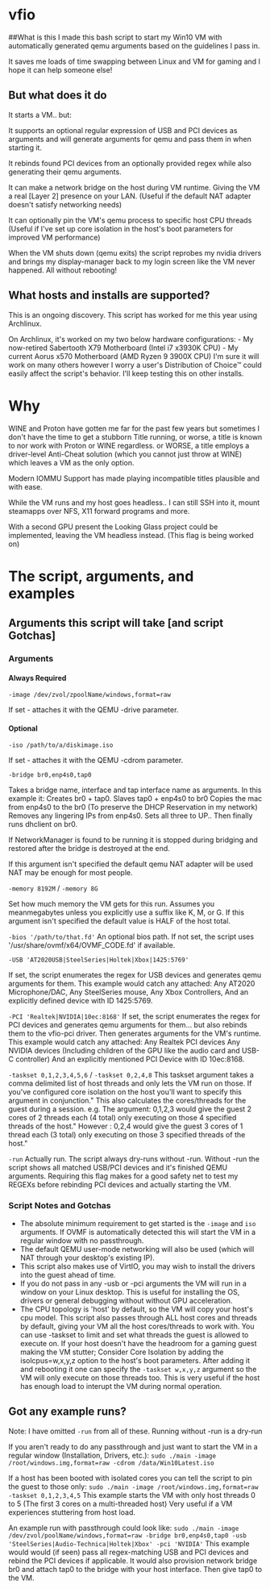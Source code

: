 # vfio

##What is this
I made this bash script to start my Win10 VM with automatically generated qemu arguments based on the guidelines I pass in.

It saves me loads of time swapping between Linux and VM for gaming and I hope it can help someone else!

## But what does it do

It starts a VM.. but:

  It supports an optional regular expression of USB and PCI devices as arguments and will generate arguments for qemu and pass them in when starting it.

  It rebinds found PCI devices from an optionally provided regex while also generating their qemu arguments.

  It can make a network bridge on the host during VM runtime. Giving the VM a real [Layer 2] presence on your LAN.
    (Useful if the default NAT adapter doesn't satisfy networking needs)

  It can optionally pin the VM's qemu process to specific host CPU threads
    (Useful if I've set up core isolation in the host's boot parameters for improved VM performance)

  When the VM shuts down (qemu exits) the script reprobes my nvidia drivers and brings my display-manager back to my login screen like the VM never happened. All without rebooting!

## What hosts and installs are supported?
This is an ongoing discovery. This script has worked for me this year using Archlinux.

  On Archlinux, it's worked on my two below hardware configurations:
    - My now-retired Sabertooth X79 Motherboard (Intel i7 x3930K CPU)
    - My current     Aorus x570 Motherboard     (AMD Ryzen 9 3900X CPU)
I'm sure it will work on many others however I worry a user's Distribution of Choice™ could easily affect the script's behavior. I'll keep testing this on other installs.

# Why
WINE and Proton have gotten me far for the past few years but sometimes I don't have the time to get a stubborn Title running,
  or worse, a title is known to nor work with Proton or WINE regardless.
  or WORSE, a title employs a driver-level Anti-Cheat solution (which you cannot just throw at WINE) which leaves a VM as the only option.

Modern IOMMU Support has made playing incompatible titles plausible and with ease.

While the VM runs and my host goes headless.. I can still SSH into it, mount steamapps over NFS, X11 forward programs and more.

With a second GPU present the Looking Glass project could be implemented, leaving the VM headless instead. (This flag is being worked on)

# The script, arguments, and examples

## Arguments this script will take [and script Gotchas]

### Arguments

#### Always Required
`-image /dev/zvol/zpoolName/windows,format=raw`

   If set - attaches it with the QEMU -drive parameter.

#### Optional
`-iso /path/to/a/diskimage.iso`

   If set - attaches it with the QEMU -cdrom parameter.

`-bridge br0,enp4s0,tap0`

   Takes a bridge name, interface and tap interface name as arguments.
   In this example it:
     Creates br0 + tap0.
     Slaves tap0 + enp4s0 to br0
     Copies the mac from enp4s0 to the br0 (To preserve the DHCP Reservation in my network)
     Removes any lingering IPs from enp4s0.
     Sets all three to UP..
     Then finally runs dhclient on br0.

   If NetworkManager is found to be running it is stopped during bridging and restored after the bridge is destroyed at the end.
   
   If this argument isn't specified the default qemu NAT adapter will be used
    NAT may be enough for most people.
     
`-memory 8192M` / `-memory 8G`

   Set how much memory the VM gets for this run. Assumes you meanmegabytes unless you explicitly use a suffix like K, M, or G.
     If this argument isn't specified the default value is HALF of the host total.

`-bios '/path/to/that.fd'`
   An optional bios path.
     If not set, the script uses '/usr/share/ovmf/x64/OVMF_CODE.fd' if available.

`-USB 'AT2020USB|SteelSeries|Holtek|Xbox|1425:5769'`

   If set, the script enumerates the regex for USB devices and generates qemu arguments for them.
     This example would catch any attached:
       Any AT2020 Microphone/DAC,
       Any SteelSeries mouse,
       Any Xbox Controllers,
       And an explicitly defined device with ID 1425:5769.

`-PCI 'Realtek|NVIDIA|10ec:8168'`
   If set, the script enumerates the regex for PCI devices and generates qemu arguments for them... but also rebinds them to the vfio-pci driver.
   Then generates arguments for the VM's runtime.
     This example would catch any attached:
       Any Realtek PCI devices
       Any NVIDIA devices (Including children of the GPU like the audio card and USB-C controller)
       And an explicitly mentioned PCI Device with ID 10ec:8168.

`-taskset 0,1,2,3,4,5,6`  / `-taskset 0,2,4,8`
   This taskset argument takes a comma delimited list of host threads and only lets the VM run on those.
   If you've configured core isolation on the host you'll want to specify this argument in conjunction."
     This also calculates the cores/threads for the guest during a session.
       e.g.
       The argument: 0,1,2,3 would give the guest 2 cores of 2 threads each (4 total) only executing on those 4 specified threads of the host."
       However     : 0,2,4   would give the guest 3 cores of 1 thread  each (3 total) only executing on those 3 specified threads of the host."

`-run`
  Actually run. The script always dry-runs without -run.
    Without -run the script shows all matched USB/PCI devices and it's finished QEMU arguments.
    Requiring this flag makes for a good safety net to test my REGEXs before rebinding PCI devices and actually starting the VM.

### Script Notes and Gotchas

  - The absolute minimum requirement to get started is the `-image` and `iso` arguments.
    If OVMF is automatically detected this will start the VM in a regular window with no passthrough. 
  - The default QEMU user-mode networking will also be used (which will NAT through your desktop's existing IP).
  - This script also makes use of VirtIO, you may wish to install the drivers into the guest ahead of time.
  - If you do not pass in any -usb or -pci arguments the VM will run in a window on your Linux desktop.
      This is useful for installing the OS, drivers or general debugging without without GPU acceleration.
  - The CPU topology is 'host' by default, so the VM will copy your host's cpu model.
      This script also passes through ALL host cores and threads by default, giving your VM all the host cores/threads to work with.
      You can use -taskset to limit and set what threads the guest is allowed to execute on.
        If your host doesn't have the headroom for a gaming guest making the VM stutter; Consider Core Isolation by
        adding the isolcpus=w,x,y,z option to the host's boot parameters.
        After adding it and rebooting it one can specify the `-taskset w,x,y,z` argument so the VM will only execute on those threads too.
        This is very useful if the host has enough load to interupt the VM during normal operation.

## Got any example runs?

Note: I have omitted `-run` from all of these. Running without -run is a dry-run

If you aren't ready to do any passthrough and just want to start the VM in a regular window (Installation, Drivers, etc.):
  `sudo ./main -image /root/windows.img,format=raw -cdrom /data/Win10Latest.iso`

If a host has been booted with isolated cores you can tell the script to pin the guest to those only:
  `sudo ./main -image /root/windows.img,format=raw -taskset 0,1,2,3,4,5`
  This example starts the VM with only host threads 0 to 5 (The first 3 cores on a multi-threaded host)
  Very useful if a VM experiences stuttering from host load.

An example run with passthrough could look like:
  `sudo ./main -image /dev/zvol/poolName/windows,format=raw -bridge br0,enp4s0,tap0 -usb 'SteelSeries|Audio-Technica|Holtek|Xbox' -pci 'NVIDIA'`
  This example would  would (if seen) pass all regex-matching USB and PCI devices and rebind the PCI devices if applicable.
It would also provision network bridge br0 and attach tap0 to the bridge with your host interface. Then give tap0 to the VM.
